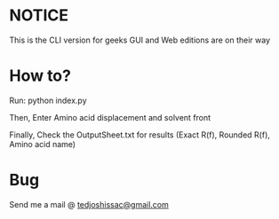 # NOTICE
This is the CLI version for geeks
GUI and Web editions are on their way 

# How to?
Run:
    python index.py 

Then, Enter Amino acid displacement and solvent front

Finally, Check the OutputSheet.txt for results (Exact R(f), Rounded R(f), Amino acid name)

# Bug 
Send me a mail @ tedjoshissac@gmail.com